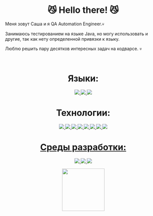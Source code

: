 <h1 align="center"> 😼 Hello there! 😼</h1>
<p align="left">Меня зовут Саша и я QA Automation Engineer.💀</p>
<p align="left">Занимаюсь тестированием на языке Java, но могу использовать и другие, так как нету определенной привязки к языку.</p>
<p align="left">Люблю решить пару десятков интересных задач на кодварсе. 💀</p>
<br>
<h1 align="center"> Языки: </h1>
<p align="center">
  <a href="https://www.oracle.com/cis/java/">
    <img src="https://img.shields.io/badge/-Java-090909?style=for-the-badge&logo=Oracle&logoColor=F80000">
  </a>
  <a href="https://www.ecma-international.org/publications-and-standards/standards/ecma-262/">
    <img src="https://img.shields.io/badge/-JavaScript-090909?style=for-the-badge&logo=JavaScript&logoColor=E9D54D">
  </a>
  <a href="https://www.python.org/">
    <img src="https://img.shields.io/badge/-Python-090909?style=for-the-badge&logo=Python&logoColor=3776AB">
  </a>
</p>
<h1 align="center"> Технологии: </h1>
<p align="center">
  <a href="https://www.selenium.dev/">
    <img src="https://img.shields.io/badge/-Selenium-090909?style=for-the-badge&logo=Selenium&logoColor=43B02A">
  </a>
  <a href="https://rest-assured.io/">
    <img src="https://img.shields.io/badge/-RestAssured-090909?style=for-the-badge">
  </a>
  <a href="https://www.jenkins.io/">
    <img src="https://img.shields.io/badge/-Jenkins-090909?style=for-the-badge&logo=Jenkins&logoColor=FF0000">
  </a>
  <a href="https://selenide.org/">
    <img src="https://img.shields.io/badge/-Selenide-090909?style=for-the-badge">
  </a>
  <a href="https://www.docker.com/">
    <img src="https://img.shields.io/badge/-Docker-090909?style=for-the-badge&logo=Docker&logoColor=2496ED">
  </a>
  <a href="https://www.postgresql.org/">
    <img src="https://img.shields.io/badge/-PostgreSQL-090909?style=for-the-badge&logo=PostgreSQL&logoColor=4169E1">
  </a>
  <a href="https://junit.org/junit5/docs/current/user-guide/">
    <img src="https://img.shields.io/badge/-JUnit5-090909?style=for-the-badge&logo=JUnit5&logoColor=25A162">
  </a>
  <a href="https://docs.pytest.org/en/7.2.x/">
    <img src="https://img.shields.io/badge/-Pytest-090909?style=for-the-badge&logo=Pytest&logoColor=0A9EDC">
</p>
<h1 align="center"> Среды разработки: </h1>
<p align="center">
  <a href="https://www.jetbrains.com/idea/">
    <img src="https://img.shields.io/badge/-IntelliJ IDEA-090909?style=for-the-badge&logo=IntelliJ IDEA&logoColor=FFFFFF">
  </a>
  <a href="https://www.jetbrains.com/pycharm/">
    <img src="https://img.shields.io/badge/-PyCharm-090909?style=for-the-badge&logo=PyCharm&logoColor=FFFFFF">
  </a>
  <a href="https://code.visualstudio.com/">
    <img src="https://img.shields.io/badge/-Visual Studio Code-090909?style=for-the-badge&logo=Visual Studio Code&logoColor=007ACC">
  </a>
</p>
<p align="center">
  <a href="https://www.adamalston.com/"><img height="137px" src="https://github-readme-stats.vercel.app/api?username=ranmaruru&hide_title=true&hide_border=true&show_icons=true&include_all_commits=true&count_private=true&line_height=21&text_color=000&icon_color=000&bg_color=&theme=graywhite" /></a>
</p>
